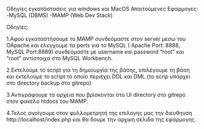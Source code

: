 Οδηγίες εγκατάστασεις για windows και ΜacOS
Απαιτούμενες Εφαρμογες:
-MySQL (DBMS)
-MAMP (Web Dev Stack)

Οδηγίες:

1.Αφού εγκαταστήσουμε το MAMP συνδεόμαστε στον server μεσω του OApache και ελεγχουμε τα ports για το MySQL ( Apache Port: 8888, MySQL Port:8889) συνδεόμαστε με username και password  “root” και “root” αντίστοιχα στο MySQL Workbench.

2.Εκτελούμε το script για τη δημιουργία της βάσης, επιλέγουμε τη βάση και  εκτελούμε το script το οποίο περιέχει DDL και DML.(το scrip υπάρχει στο directory backup στο gitrepo)

3.Αντιγράφουμε τα αρχεια που βρίσκονται στο UI directory στο gitrepo στον φακελο htdocs του MAMP.

4.Τελος ανοίγουμε στον φυλλομετρητή της επιλογης μας την διευθηνση http://localhost/index.php και θα δουμε την αρχικη σελιδα της εφαρμογης.
